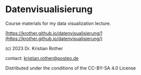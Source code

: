 # Datenvisualisierung

Course materials for my data visualization lecture.

[https://krother.github.io/datenvisualisierung/](https://krother.github.io/datenvisualisierung/)

(c) 2023 Dr. Kristian Rother

contact: kristian.rother@posteo.de

Distributed under the conditions of the CC-BY-SA 4.0 License
